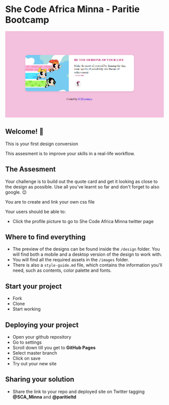 # She Code Africa Minna - Paritie Bootcamp

![Design preview for the Quote Task 2](./design/desktop-preview.png)

## Welcome! 👋

This is your first design conversion

This assesment is to improve your skills in a real-life workflow.

## The Assesment

Your challenge is to build out the quote card and get it looking as close to the design as possible.
Use all you've learnt so far and don't forget to also google. 😉

You are to create and link your own css file


Your users should be able to: 

- Click the profile picture to go to She Code Africa Minna twitter page

## Where to find everything

- The preview of the designs can be found inside the `/design` folder. You will find both a mobile and a desktop version of the design to work with. 
- You will find all the required assets in the `/images` folder.
- There is also a `style-guide.md` file, which contains the information you'll need, such as contents, color palette and fonts.

## Start your project

- Fork
- Clone
- Start working

## Deploying your project

- Open your github repository
- Go to settings
- Scroll down till you get to **GitHub Pages**
- Select master branch
- Click on save
- Try out your new site

## Sharing your solution

- Share the link to your repo and deployed site on Twitter tagging **@SCA_Minna** and **@paritieltd**